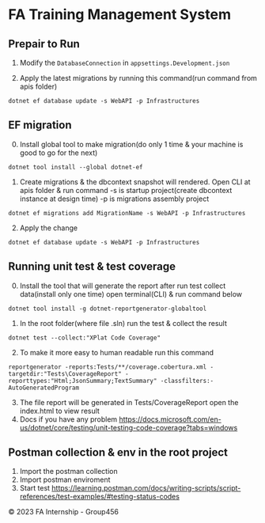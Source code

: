 # FA Training Management System
## Prepair to Run
1. Modify the ```DatabaseConnection``` in ```appsettings.Development.json```

2. Apply the latest migrations by running this command(run command from apis folder)
```
dotnet ef database update -s WebAPI -p Infrastructures
```

## EF migration
0. Install global tool to make migration(do only 1 time & your machine is good to go for the next)
```
dotnet tool install --global dotnet-ef
```
1. Create migrations & the dbcontext snapshot will rendered.
Open CLI at apis folder & run command
-s is startup project(create dbcontext instance at design time)
-p is migrations assembly project
```
dotnet ef migrations add MigrationName -s WebAPI -p Infrastructures
```

2. Apply the change
```
dotnet ef database update -s WebAPI -p Infrastructures
```

## Running unit test & test coverage
0. Install the tool that will generate the report after run test collect data(install only one time)
open terminal(CLI) & run command below
```
dotnet tool install -g dotnet-reportgenerator-globaltool
```

1. In the root folder(where file .sln) run the test & collect the result
```
dotnet test --collect:"XPlat Code Coverage"
```
2. To make it more easy to human readable run this command

```
reportgenerator -reports:Tests/**/coverage.cobertura.xml -targetdir:"Tests\CoverageReport" -reporttypes:"Html;JsonSummary;TextSummary" -classfilters:-AutoGeneratedProgram
```
3. The file report will be generated in Tests/CoverageReport open the index.html to view result
4. Docs if you have any problem
https://docs.microsoft.com/en-us/dotnet/core/testing/unit-testing-code-coverage?tabs=windows

## Postman collection & env in the root project
1. Import the postman collection
2. Import postman enviroment
3. Start test
https://learning.postman.com/docs/writing-scripts/script-references/test-examples/#testing-status-codes

&copy; 2023 FA Internship - Group456